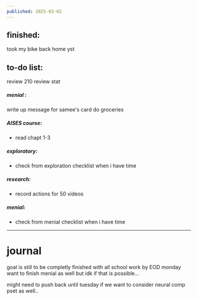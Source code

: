 ```yaml
---
published: 2025-03-02
---
```

## finished:

took my bike back home yst
## to-do list:

review 210 
review stat
##### menial :
write up message for samee's card
do groceries
##### AISES course:
- read chapt 1-3
##### exploratory:
- check from exploration checklist when i have time
##### research:
- record actions for 50 videos 
##### menial:
- check from menial checklist when i have time

---
# journal

goal is still to be completly finished with all school work by EOD monday
want to finish menial as well but idk if that is possible...

might need to push back until tuesday if we want to consider neural comp pset as well..